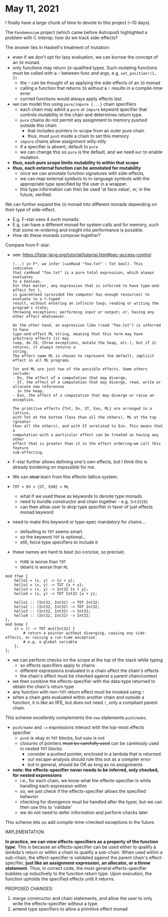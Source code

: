 # May 11, 2021

I finally have a large chunk of time to devote to this project (~10 days).

The `Pandemonium` project (which came before Astropod) highlighted a problem with C interop: how do we track 
side-effects?

The answer lies in Haskell's treatment of mutation:
- even if we don't opt for lazy evaluation, we can borrow the concept of an `IO` monad.
- only functions may return `IO`-qualified types. Such mutating functions must be called with a `!` between func and 
  args, e.g. `set_position!(1, 2)`
    - the `!` can be thought of as applying the side-effects of an `IO` monad
    - calling a function that returns `IO` without a `!` results in a compile-time error
    - curried functions would always apply effects last.
- we can model this using `pure/impure {...}` chain specifiers
    - each chain may admit a `pure` or `impure` keyword specifier that controls mutability in the chain and determines
      return type.
    - `pure` chains do not permit any assignment to memory pushed outside this chain
        - that includes pointers in-scope from an outer pure chain
        - thus, must `push` inside a chain to set this memory
    - `impure` chains allow assignment willy-nilly
    - if a specifier is absent, default to `pure`
    - we can change this so `pure` is the default, and we need `mut` to enable mutation.
- **thus, each pure scope limits mutability to within that scope**
- **thus, each external function can be annotated for mutability**
    - once we can annotate function signatures with side-effects,
    - we can map external symbols to in-language symbols with the appropriate type specified by the user in a wrapper.
    - this type information can then be used 'at face value', or, in the future, verified.

We can further expand the `IO` monad into different monads depending on their type of side-effect.
- E.g. F-star uses 4 such monads: 
- E.g. can have a different monad for system calls and for memory, such that some re-ordering and insight into 
  performance is possible.
- How do these monads compose together?

Compare from F-star:
- see: https://fstar-lang.org/tutorial/tutorial.html#sec-access-control
  
  ```
  (...) in F*, we infer (canRead "foo.txt" : Tot bool). This indicates 
  that canRead "foo.txt" is a pure total expression, which always evaluates 
  to a boolean. 
  For that matter, any expression that is inferred to have type-and-effect Tot t, 
  is guaranteed (provided the computer has enough resources) to evaluate to a t-typed
  result, without entering an infinite loop; reading or writing the program's state; 
  throwing exceptions; performing input or output; or, having any other effect whatsoever.

  On the other hand, an expression like (read "foo.txt") is inferred to have 
  type-and-effect ML string, meaning that this term may have arbitrary effects (it may 
  loop, do IO, throw exceptions, mutate the heap, etc.), but if it returns, it always returns a 
  string. 
  The effect name ML is chosen to represent the default, implicit effect in all ML programs.

  Tot and ML are just two of the possible effects. Some others include:
  - Dv, the effect of a computation that may diverge;
  - ST, the effect of a computation that may diverge, read, write or allocate new references 
    in the heap;
  - Exn, the effect of a computation that may diverge or raise an exception.
  ```

  ```
  The primitive effects {Tot, Dv, ST, Exn, ML} are arranged in a lattice, 
  with Tot at the bottom (less than all the others), ML at the top (greater 
  than all the others), and with ST unrelated to Exn. This means that a 
  computation with a particular effect can be treated as having any other 
  effect that is greater than it in the effect ordering—we call this feature 
  sub-effecting.
  ```
- F-star further allows defining one's own effects, but I think this is already bordering on
  impossible for me.
  
- We can ~~steal~~ learn from this effects-lattice system:
- `TOT < DV < {ST, EXN} < ML`
  - what if we used these as keywords to denote type monads
  - need to bundle constructor and chain together
        - e.g. `Int32{0}`
  - can then allow user to drop type specifier in favor of just effects monad keyword
- need to make this keyword or type-spec mandatory for chains...
    - defaulting to `TOT` seems smart.
    - so the keyword `TOT` is optional...
    - still, force type specifiers to include it
- these names are hard to beat (so concise, so precise).
  - `PURE` is worse than `TOT`
  - `UNSAFE` is worse than `ML`

```
mod tfae {
    hello1 = (x, y) -> {x + y};
    hello2 = (x, y) -> TOT {x + y};
    hello3 = (x, y) -> Int32 {x + y};
    hello4 = (x, y) -> TOT Int32 {x + y};

    hello1 :: (Int32, Int32) -> TOT Int32;
    hello2 :: (Int32, Int32) -> TOT Int32;
    hello3 :: (Int32, Int32) -> Int32;
    hello4 :: (Int32, Int32) -> Int32;
};
mod boop {
    it = () -> TOT mut[Int32] {
        # return a pointer without diverging, causing any side-effects, or raising a run-time exception.
        # e.g. a global variable         
    };
};
```

- we can perform checks on the scope at the top of the stack while typing
  - so effects specifiers apply to chains
  - different expressions evaluated in a chain affect the chain's effects
  - the chain's effect must be checked against a parent chain/context
- we then combine the effects-specifier with the data-type returned to obtain the chain's return type
- any function with non-`TOT` return effect must be invoked using `!`
- when a chain gets evaluated within another chain and outside a function, it is like an IIFE, but does not need `!`,
  only a compliant parent chain.

This scheme excellently complements the `new` statements `push/make`.
- `push/make` and `:=` expressions interact with the top-most effects specifier
    - `push` is okay in `TOT` blocks, but `make` is not
    - closures of pointers ~~must be carefully used~~ can be carelessly used in nested `TOT` blocks
      - consider a pushed pointer, enclosed in a lambda that is returned.
      - our escape-analysis should rule this out as a compiler error
      - but in general, should be OK as long as no assignments
- **note: the effects-specifier never needs to be inferred, only checked, for nested expressions**
  - i.e., for each chain, we know what the effects-specifier is while handling each expression within
  - so, we just check if the effects-specifier allows the specified behavior
  - checking for divergence must be handled after the typer, but we can then use this to 'validate'
  - we do not need to defer information and perform checks later

This scheme lets us add compile-time-checked exceptions in the future.

IMPLEMENTATION

**In practice, we can view effects-specifiers as a property of the function type.**
This is because an effects-specifier can be used either to qualify a lambda's return or within a chain to qualify a 
sub-chain.
When used within a sub-chain, the effect-specifier is validated against the parent chain's effect-specifier, 
**just like an assignment expression, an allocator, or a throw statement**. 
Thus, in correct code, the most general effects-specifier bubbles up inductively to the function return type.
Upon execution, the function upholds the specified effects until it returns.

PROPOSED CHANGES:
1. merge constructor and chain statements, and allow the user to only write the effects-specifier without a type.
2. amend type specifiers to allow a primitive effect monad
